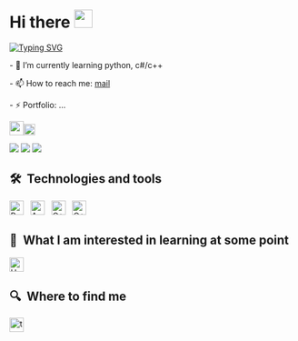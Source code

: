 <h1 align="left">Hi there
<img src="https://github.com/blackcater/blackcater/raw/main/images/Hi.gif" height="32"/></h1>

[![Typing SVG](https://readme-typing-svg.demolab.com/?lines=I`m+a+junior+developer;and+student+from+Moscow)](https://git.io/typing-svg)

<p>- 🌱 I’m currently learning python, c#/c++</p>
<p>- 📫 How to reach me: <a href="mailto:bernikolay09@gmail.com">mail</a></p>
<p>- ⚡ Portfolio: ...</p>
<img height="25" width="25" src="https://cdn.simpleicons.org/arduino/white" /><img height="20" width="20" src="https://cdn.simpleicons.org/cplusplus/white" />


![](https://github-profile-summary-cards.vercel.app/api/cards/profile-details?username=NikolayBerezhnoy&theme=solarized_dark)
![](https://github-profile-summary-cards.vercel.app/api/cards/most-commit-language?username=NikolayBerezhnoy&theme=solarized_dark)
![](https://github-profile-summary-cards.vercel.app/api/cards/repos-per-language?username=NikolayBerezhnoy&theme=solarized_dark)

## 🛠  Technologies and tools

<a name="learning-now"></a>

[<img src="https://img.shields.io/badge/Python-282C34?logo=python&logoColor=3776AB" alt="Python logo" title="Python" height="25" />][tech_tools_anchor]
&nbsp;
[<img src="https://img.shields.io/badge/Arduino-282C34?logo=arduino&logoColor=00878F" alt="Arduino logo" title="Arduino" height="25" />][tech_tools_anchor]
&nbsp;
[<img src="https://img.shields.io/badge/C++-282C34?logo=cplusplus&logoColor=00599C" alt="C++" title="C++" height="25" />][tech_tools_anchor]
&nbsp;
[<img src="https://img.shields.io/badge/csharp-282C34?logo=c&logoColor=5C6AC4" alt="C++" title="C++" height="25" />][tech_tools_anchor]

<a name="learning-next"></a>

## 👾  What I am interested in learning at some point
[<img src="https://img.shields.io/badge/Unity-282C34?logo=unity&logoColor=FFFFFF" alt="Unity" title="Unity" height="25" />][tech_tools_anchor]

## 🔍  Where to find me

[<img src="https://img.shields.io/badge/Telegram-282C34?logo=telegram&logoColor=26A5E4" alt="tg logo" title="tg" height="25" />]([https://stackoverflow.com/users/10927329/valentin-briand](https://t.me/nikolay9444))

[tech_tools_anchor]: #bonjour--
[learning_now_anchor]: #learning-now
[learning_next_anchor]: #learning-next
